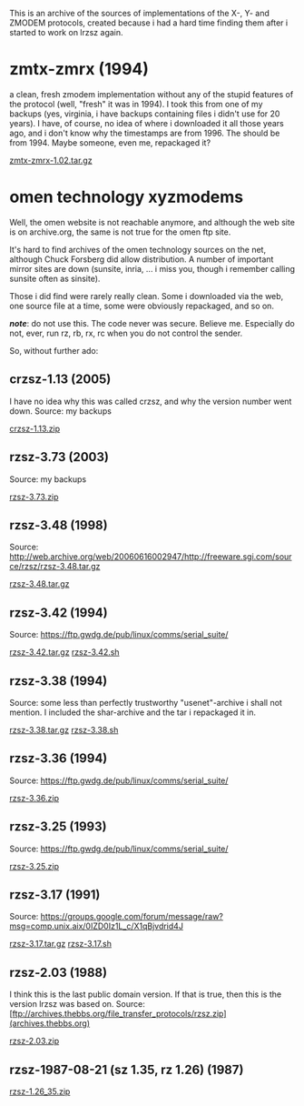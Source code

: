 This is an archive of the sources of implementations of the X-, Y- and ZMODEM 
protocols, created because i had a hard time finding them after i started to
work on lrzsz again.

# zmtx-zmrx (1994)
a clean, fresh zmodem implementation without any of the stupid features
of the protocol (well, "fresh" it was in 1994).
I took this from one of my backups (yes, virginia, i have backups containing
files i didn't use for 20 years). I have, of course, no idea of where i
downloaded it all those years ago, and i don't know why the timestamps are
from 1996. The should be from 1994. Maybe someone, even me, repackaged it?

[zmtx-zmrx-1.02.tar.gz](zmtx-zmrx-1.02.tar.gz)

# omen technology xyzmodems
Well, the omen website is not reachable anymore, and although the web site
is on archive.org, the same is not true for the omen ftp site.

It's hard to find archives of the omen technology sources on the net, 
although Chuck Forsberg did allow distribution. A number of important 
mirror sites are down (sunsite, inria, ... i miss you, though i remember
calling sunsite often as sinsite).

Those i did find were rarely really clean. Some i downloaded via the web, 
one source file at a time, some were obviously repackaged, and so on.

***note***: do not use this. The code never was secure. Believe me. 
Especially do not, ever, run rz, rb, rx, rc when you do not control the sender.

So, without further ado:

## crzsz-1.13 (2005)
I have no idea why this was called crzsz, and why the version number went down.
Source: my backups

[crzsz-1.13.zip](crzsz-1.13.zip) 

## rzsz-3.73 (2003)
Source: my backups

[rzsz-3.73.zip](rzsz-3.73.zip) 

## rzsz-3.48 (1998)
Source: http://web.archive.org/web/20060616002947/http://freeware.sgi.com/source/rzsz/rzsz-3.48.tar.gz

[rzsz-3.48.tar.gz](rzsz-3.48.tar.gz)

## rzsz-3.42 (1994)
Source: https://ftp.gwdg.de/pub/linux/comms/serial_suite/

[rzsz-3.42.tar.gz](rzsz-3.42.tar.gz) 
[rzsz-3.42.sh](rzsz-3.42.sh) 

## rzsz-3.38 (1994)
Source: some less than perfectly trustworthy "usenet"-archive i shall not mention. I included the shar-archive and the tar i repackaged it in.

[rzsz-3.38.tar.gz](rzsz-3.38.tar.gz) 
[rzsz-3.38.sh](rzsz-3.38.sh) 

## rzsz-3.36 (1994)
Source: https://ftp.gwdg.de/pub/linux/comms/serial_suite/

[rzsz-3.36.zip](rzsz-3.36.zip) 

## rzsz-3.25 (1993)
Source: https://ftp.gwdg.de/pub/linux/comms/serial_suite/

[rzsz-3.25.zip](rzsz-3.25.zip) 

## rzsz-3.17 (1991)
Source: https://groups.google.com/forum/message/raw?msg=comp.unix.aix/0IZD0Iz1L_c/X1qBjvdrid4J

[rzsz-3.17.tar.gz](rzsz-3.25.tar.gz) 
[rzsz-3.17.sh](rzsz-3.25.sh) 

## rzsz-2.03 (1988)
I think this is the last public domain version. If that is true, then this
is the version lrzsz was based on.
Source: [ftp://archives.thebbs.org/file_transfer_protocols/rzsz.zip](archives.thebbs.org)

[rzsz-2.03.zip](rzsz-2.03.zip) 

## rzsz-1987-08-21 (sz 1.35, rz 1.26) (1987)
[rzsz-1.26_35.zip](rzsz-1.26_35.zip) 
